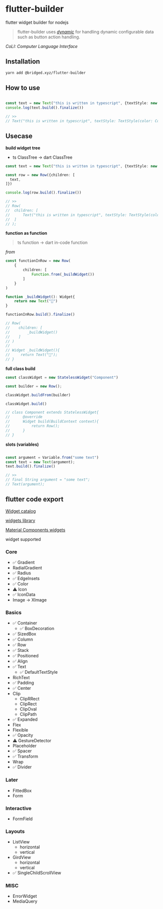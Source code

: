 # flutter-builder
flutter widget builder for nodejs
> flutter-builder uses *[dynamic](https://github.com/bridgedxyz/dynamic)* for handling dynamic configurable data such as button action handling.

*CoLI: Computer Language Interface*

## Installation
``` sh
yarn add @bridged.xyz/flutter-builder
```

## How to use

```ts

const text = new Text("this is written in typescript", {textStyle: new TextStyle(color: Colors.black)})
console.log(text.build().finalize())

// >>
// Text("this is written in typescript", textStyle: TextStyle(color: Colors.black))

```

## Usecase
**build widget tree**
- ts ClassTree -> dart ClassTree



``` typescript
const text = new Text("this is written in typescript", {textStyle: new TextStyle(color: Colors.black)})

const row = new Row({children: [
  text,
]})

console.log(row.build().finalize())

// >>
// Row(
//	children: [
// 		Text("this is written in typescript", textStyle: TextStyle(color: Colors.black))
// 	]
// );
```





**function as function**
> ts function -> dart in-code function

*from*
``` ts
const functionInRow = new Row(
    {
        children: [
            Function.from(_buildWidget())
        ]
    }
)

function _buildWidget(): Widget{
    return new Text("👋")
}

functionInRow.build().finalize()

// Row(
//    children: [
//        _buildWidget()
//    ]
// )
//
// Widget _buildWidget(){
//     return Text("👋");
// }
```



**full class build**

```typescript
const classWidget = new StatelessWidget("Component")

const builder = new Row();

classWidget.buildFrom(builder)

classWidget.build()

// class Component extends StatelessWidget{
// 		@override
//		Widget build(BuildContext context){
//			return Row();
//		}
// }

```



**slots (variables)**

```typescript

const argument = Variable.from("some text")
const text = new Text(argument);
text.build().finalize()

// >>
// final String argument = "some text";
// Text(argument);

```







## flutter code export

[Widget catalog](https://flutter.dev/docs/development/ui/widgets)

[widgets library](https://api.flutter.dev/flutter/widgets/widgets-library.html)

[Material Components widgets](https://flutter.dev/docs/development/ui/widgets/material)

widget supported

### Core

- ✅ Gradient
- RadialGradient
- ✅ Radius
- ✅ EdgeInsets
- ✅ Color
- ⚠️ Icon
- ✅ IconData
- Image → XImage

### Basics

- ✅ Container
    - ✅ BoxDecoration
- ✅ SizedBox
- ✅ Column
- ✅ Row
- ✅ Stack
- ✅ Positioned
- ✅ Align
- ✅ Text
    - ✅ DefaultTextStyle
- RichText
- ✅ Padding
- ✅ Center
- Clip
    - ClipRRect
    - ClipRect
    - ClipOval
    - ClipPath
- ✅ Expanded
- Flex
- Flexible
- ✅ Opacity
- ⚠️ GestureDetector
- Placeholder
- ✅ Spacer
- ✅ Transform
- Wrap
- ✅ Divider

### Later

- FittedBox
- Form

### Interactive

- FormField

### Layouts

- ListView
    - horizontal
    - vertical
- GirdView
    - horizontal
    - vertical
- ✅ SingleChildScrollView

### MISC

- ErrorWidget
- MediaQuery
